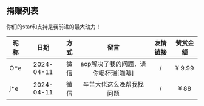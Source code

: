 ## 捐赠列表

你们的star和支持是我前进的最大动力！

| 昵称        |     日期     |  方式  |          留言          | 友情链接 |  赞赏金额  |
|-----------|:----------:|:----:|:--------------------:|:----:|:------:|
| O*e       | 2024-04-11 |  微信  | aop解决了我的问题，请你喝杯瑞[咖啡] |  /   | ¥ 9.99 |
| j*e       | 2024-04-11 |  微信  |     辛苦大佬这么晚帮我找问题     |  /   |  ¥ 88  |